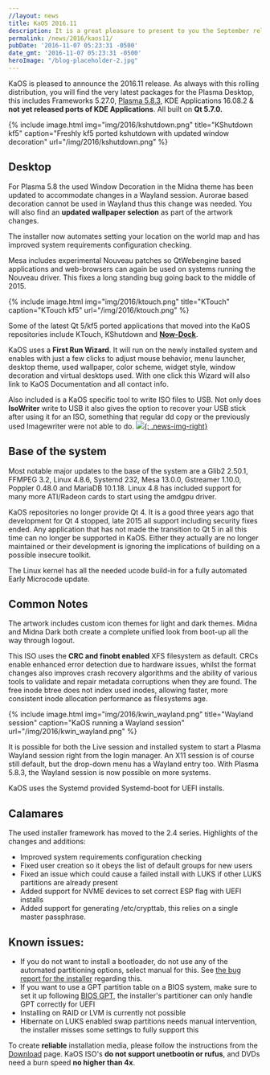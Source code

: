 ```yaml
---
//layout: news
title: KaOS 2016.11
description: It is a great pleasure to present to you the September release of a new stable ISO.
permalink: /news/2016/kaos11/
pubDate: '2016-11-07 05:23:31 -0500'
date_gmt: '2016-11-07 05:23:31 -0500'
heroImage: "/blog-placeholder-2.jpg"
---
```

KaOS is pleased to announce the 2016.11 release. As always with this rolling distribution, you will find the very latest packages for the Plasma Desktop, this includes Frameworks 5.27.0, [Plasma 5.8.3](https://www.kde.org/announcements/plasma-5.8.3.php), KDE Applications 16.08.2 & **not yet released ports of KDE Applications**. All built on **Qt 5.7.0.**

{% include image.html
            img="img/2016/kshutdown.png"
            title="KShutdown kf5"
            caption="Freshly kf5 ported kshutdown with updated window decoration"
            url="/img/2016/kshutdown.png" %}
## Desktop

For Plasma 5.8 the used Window Decoration in the Midna theme has been updated to accommodate changes in a Wayland session. Aurorae based decoration cannot be used in Wayland thus this change was needed. You will also find an **updated wallpaper selection** as part of the artwork changes.

The installer now automates setting your location on the world map and has improved system requirements configuration checking.

Mesa includes experimental Nouveau patches so QtWebengine based applications and web-browsers can again be used on systems running the Nouveau driver. This fixes a long standing bug going back to the middle of 2015.

{% include image.html
            img="img/2016/ktouch.png"
            title="KTouch"
            caption="KTouch kf5"
            url="/img/2016/ktouch.png" %}

Some of the latest Qt 5/kf5 ported applications that moved into the KaOS repositories include KTouch, KShutdown and [**Now-Dock**](https://store.kde.org/p/1151047/).

KaOS uses a **First Run Wizard**. It will run on the newly installed system and enables with just a few clicks to adjust mouse behavior, menu launcher, desktop theme, used wallpaper, color scheme, widget style, window decoration and virtual desktops used. With one click this Wizard will also link to KaOS Documentation and all contact info.

Also included is a KaOS specific tool to write ISO files to USB. Not only does **IsoWriter** write to USB it also gives the option to recover your USB stick after using it for an ISO, something that regular dd copy or the previously used Imagewriter were not able to do.
[![](/img/2016/isowriter2.png){: .news-img-right}](/img/2016/isowriter2.png)

## Base of the system
Most notable major updates to the base of the system are a Glib2 2.50.1, FFMPEG 3.2, Linux 4.8.6, Systemd 232, Mesa 13.0.0, Gstreamer 1.10.0, Poppler 0.48.0 and MariaDB 10.1.18.  Linux 4.8 has included support for many more ATI/Radeon cards to start using the amdgpu driver. 

KaOS repositories no longer provide Qt 4. It is a good three years ago that development for Qt 4 stopped, late 2015 all support including security fixes ended. Any application that has not made the transition to Qt 5 in all this time can no longer be supported in KaOS. Either they actually are no longer maintained or their development is ignoring the implications of building on a possible insecure toolkit.

The Linux kernel has all the needed ucode build-in for a fully automated Early Microcode update. 

## Common Notes
The artwork includes custom icon themes for light and dark themes. Midna and Midna Dark both create a complete unified look from boot-up all the way through logout.

This ISO uses the **CRC and finobt enabled** XFS filesystem as default. CRCs enable enhanced error detection due to hardware issues, whilst the format changes also improves crash recovery algorithms and the ability of various tools to validate and repair metadata corruptions when they are found. The free inode btree does not index used inodes, allowing faster, more consistent inode allocation performance as filesystems age.

{% include image.html
            img="img/2016/kwin_wayland.png"
            title="Wayland session"
            caption="KaOS running a Wayland session"
            url="/img/2016/kwin_wayland.png" %}

It is possible for both the Live session and installed system to start a Plasma Wayland session right from the login manager. An X11 session is of course still default, but the drop-down menu has a Wayland entry too. With Plasma 5.8.3, the Wayland session is now possible on more systems.

KaOS uses the Systemd provided Systemd-boot for UEFI installs.

## Calamares
The used installer framework has moved to the 2.4 series. Highlights of the changes and additions:

* Improved system requirements configuration checking
* Fixed user creation so it obeys the list of default groups for new users
* Fixed an issue which could cause a failed install with LUKS if other LUKS partitions are already present
* Added support for NVME devices to set correct ESP flag with UEFI installs
* Added support for generating /etc/crypttab, this relies on a single master passphrase.

## Known issues:
* If you do not want to install a bootloader, do not use any of the automated partitioning options, select manual for this.  See [the bug report for the installer](https://calamares.io/bugs/browse/CAL-388) regarding this.
* If you want to use a GPT partition table on a BIOS system, make sure to set it up following [BIOS GPT](https://kaosx.us/docs/bios_gpt/), the installer's partitioner can only handle GPT correctly for UEFI
* Installing on RAID or LVM is currently not possible
* Hibernate on LUKS enabled swap partitions needs manual intervention, the installer misses some settings to fully support this

To create **reliable** installation media, please follow the instructions from the [Download](http://kaosx.us/download/) page. KaOS ISO's **do not support unetbootin or rufus**, and DVDs need a burn speed **no higher than 4x**.
